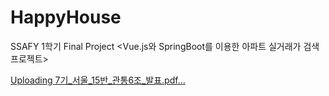 # HappyHouse
SSAFY 1학기 Final Project &lt;Vue.js와 SpringBoot를 이용한 아파트 실거래가 검색 프로젝트>

[Uploading 7기_서울_15반_관통6조_발표.pdf…]()
